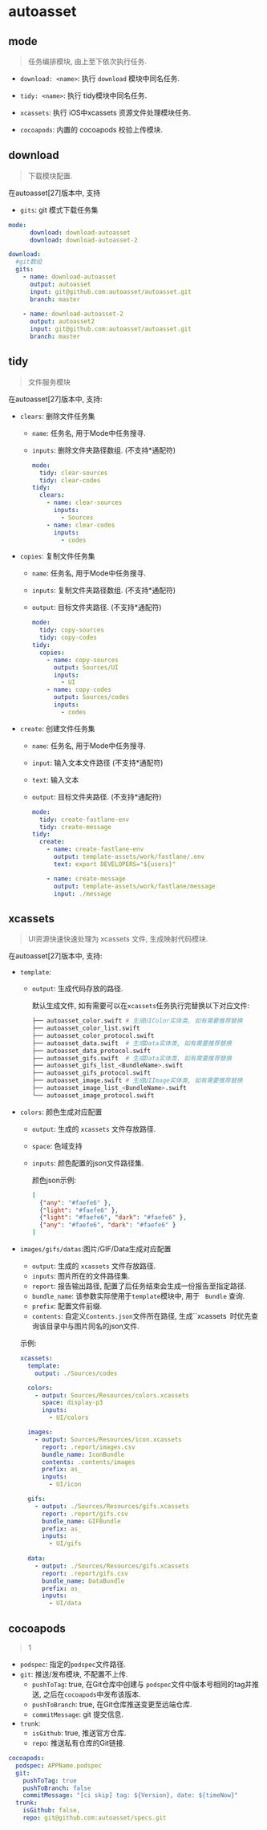 # autoasset



## mode

> 任务编排模块, 由上至下依次执行任务.

- `download: <name>`: 执行 `download` 模块中同名任务.

- `tidy: <name>`: 执行 tidy模块中同名任务.

- `xcassets`: 执行 iOS中xcassets 资源文件处理模块任务.

- `cocoapods`: 内置的 cocoapods 校验上传模块.

## download

>下载模块配置.

在autoasset[27]版本中, 支持 

- `gits`: git 模式下载任务集

```yaml
mode:
      download: download-autoasset
      download: download-autoasset-2

download:
  #git数组
  gits:
    - name: download-autoasset
      output: autoasset
      input: git@github.com:autoasset/autoasset.git
      branch: master
      
    - name: download-autoasset-2
      output: autoasset2
      input: git@github.com:autoasset/autoasset.git
      branch: master
```



## tidy

>文件服务模块

在autoasset[27]版本中, 支持:

- `clears`: 删除文件任务集

  - `name`: 任务名, 用于Mode中任务搜寻.

  - `inputs`: 删除文件夹路径数组. (不支持*通配符)

    ```yaml
    mode:
      tidy: clear-sources
      tidy: clear-codes
    tidy:
      clears:
        - name: clear-sources
          inputs:
            - Sources
        - name: clear-codes
          inputs:
            - codes
    ```

- `copies`: 复制文件任务集

  - `name`: 任务名, 用于Mode中任务搜寻.

  - `inputs`: 复制文件夹路径数组. (不支持*通配符)

  - `output`: 目标文件夹路径. (不支持*通配符)

    ```yaml
    mode:
      tidy: copy-sources
      tidy: copy-codes
    tidy:
      copies:
        - name: copy-sources
          output: Sources/UI
          inputs:
            - UI
        - name: copy-codes
          output: Sources/codes
          inputs:
            - codes
    ```

- `create`: 创建文件任务集

  - `name`: 任务名, 用于Mode中任务搜寻.

  - `input`: 输入文本文件路径 (不支持*通配符)

  - `text`: 输入文本

  - `output`: 目标文件夹路径. (不支持*通配符)
  
    ```yaml
    mode:
      tidy: create-fastlane-env
      tidy: create-message
    tidy:
      create:
        - name: create-fastlane-env
          output: template-assets/work/fastlane/.env
          text: export DEVELOPERS="${users}"
    
        - name: create-message
          output: template-assets/work/fastlane/message
          input: ./message
    ```



## xcassets

>UI资源快速快速处理为 xcassets 文件, 生成映射代码模块.

在autoasset[27]版本中, 支持:

- `template`:

  - `output`: 生成代码存放的路径.

     默认生成文件, 如有需要可以在`xcassets`任务执行完替换以下对应文件:

    ```bash
    ├── autoasset_color.swift # 生成UIColor实体类, 如有需要推荐替换
    ├── autoasset_color_list.swift
    ├── autoasset_color_protocol.swift
    ├── autoasset_data.swift  # 生成Data实体类, 如有需要推荐替换
    ├── autoasset_data_protocol.swift
    ├── autoasset_gifs.swift  # 生成Data实体类, 如有需要推荐替换
    ├── autoasset_gifs_list_<BundleName>.swift
    ├── autoasset_gifs_protocol.swift
    ├── autoasset_image.swift # 生成UIImage实体类, 如有需要推荐替换
    ├── autoasset_image_list_<BundleName>.swift
    └── autoasset_image_protocol.swift
    ```

- `colors`: 颜色生成对应配置

  - `output`: 生成的 `xcassets` 文件存放路径.

  - `space`: 色域支持

  - `inputs`: 颜色配置的json文件路径集.

    颜色json示例:

    ```json
    [
      {"any": "#faefe6" },
      {"light": "#faefe6" },
      {"light": "#faefe6", "dark": "#faefe6" },
      {"any": "#faefe6", "dark": "#faefe6" }
    ]
    ```

- `images/gifs/datas`:图片/GIF/Data生成对应配置

  - `output`: 生成的 `xcassets` 文件存放路径.
  - `inputs`: 图片所在的文件路径集.
  - `report`: 报告输出路径, 配置了后任务结束会生成一份报告至指定路径.
  - `bundle_name`: 该参数实际使用于`template`模块中, 用于 ` Bundle` 查询.
  - `prefix`: 配置文件前缀.
  - `contents`: 自定义`Contents.json`文件所在路径, 生成``xcassets` `时优先查询该目录中与图片同名的json文件.

  示例: 

  ```yaml
  xcassets:
    template:
      output: ./Sources/codes
  
    colors:
      - output: Sources/Resources/colors.xcassets
        space: display-p3
        inputs:
          - UI/colors
  
    images:
      - output: Sources/Resources/icon.xcassets
        report: .report/images.csv
        bundle_name: IconBundle
        contents: .contents/images
        prefix: as_
        inputs:
          - UI/icon
  
    gifs:
      - output: ./Sources/Resources/gifs.xcassets
        report: .report/gifs.csv
        bundle_name: GIFBundle
        prefix: as_
        inputs:
          - UI/gifs
          
	data:
      - output: ./Sources/Resources/gifs.xcassets
        report: .report/gifs.csv
        bundle_name: DataBundle
        prefix: as_
        inputs:
          - UI/data
  ```
  

## cocoapods

> 1

- `podspec`: 指定的`podspec`文件路径.
- `git`: 推送/发布模块, 不配置不上传.
  - `pushToTag`: true, 在Git仓库中创建与 `podspec`文件中版本号相同的tag并推送, 之后在`cocoapods`中发布该版本.
  - `pushToBranch`: true, 在Git仓库推送变更至远端仓库.
  - `commitMessage`: git 提交信息.
- `trunk`:
  - `isGithub`: true,  推送官方仓库.
  - `repo`: 推送私有仓库的Git链接.

```yaml
cocoapods:
  podspec: APPName.podspec
  git:
    pushToTag: true
    pushToBranch: false
    commitMessage: "[ci skip] tag: ${Version}, date: ${timeNow}"
  trunk:
  	isGithub: false,
    repo: git@github.com:autoasset/specs.git
```

